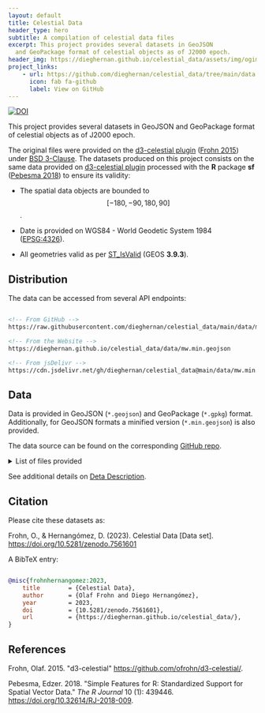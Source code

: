 ```yaml
---
layout: default
title: Celestial Data
header_type: hero
subtitle: A compilation of celestial data files
excerpt: This project provides several datasets in GeoJSON 
  and GeoPackage format of celestial objects as of J2000 epoch.
header_img: https://dieghernan.github.io/celestial_data/assets/img/ogimage.webp
project_links:
    - url: https://github.com/dieghernan/celestial_data/tree/main/data
      icon: fab fa-github         
      label: View on GitHub
---
```



[![DOI](https://img.shields.io/badge/DOI-10.5281/zenodo.7561601-blue)](https://doi.org/10.5281/zenodo.7561601)

This project provides several datasets in GeoJSON and GeoPackage
format of celestial objects as of J2000 epoch.

The original files were provided on the 
[d3-celestial plugin](https://github.com/ofrohn/d3-celestial/) 
([Frohn 2015](#ref-frohn2015)) under 
[BSD 3-Clause](https://opensource.org/licenses/BSD-3-Clause). The datasets 
produced on this project consists on the same data provided on 
[d3-celestial plugin](https://github.com/ofrohn/d3-celestial/) processed with 
the **R** package **sf** ([Pebesma 2018](#ref-pebesma2018)) to ensure its
validity:

- The spatial data objects are bounded to $$[-180, -90, 180, 90]$$.

- Date is provided on WGS84 - World Geodetic System 1984 
  ([EPSG:4326](https://epsg.io/4326)).

- All geometries valid as per 
  [ST_IsValid](https://postgis.net/docs/ST_IsValid.html) (GEOS **3.9.3**).

## Distribution

The data can be accessed from several API endpoints:

``` html

<!-- From GitHub -->
https://raw.githubusercontent.com/dieghernan/celestial_data/main/data/mw.min.geojson

<!-- From the Website -->
https://dieghernan.github.io/celestial_data/data/mw.min.geojson

<!-- From jsDelivr -->
https://cdn.jsdelivr.net/gh/dieghernan/celestial_data@main/data/mw.min.geojson
```

## Data

Data is provided in GeoJSON (`*.geojson`) and GeoPackage (`*.gpkg`) format.
Additionally, for GeoJSON formats a minified version (`*.min.geojson`) is
also provided.

The data source can be found on the corresponding [GitHub repo](https://github.com/dieghernan/celestial_data/tree/main/data).

<details markdown=1 class="my-2">
<summary>
List of files provided
</summary>

- `asterisms.geojson`
- `asterisms.gpkg`
- `asterisms.min.geojson`
- `constellations.borders.cn.geojson`
- `constellations.borders.cn.gpkg`
- `constellations.borders.cn.min.geojson`
- `constellations.borders.geojson`
- `constellations.borders.gpkg`
- `constellations.borders.min.geojson`
- `constellations.borders.min.min.geojson`
- `constellations.bounds.cn.geojson`
- `constellations.bounds.cn.gpkg`
- `constellations.bounds.cn.min.geojson`
- `constellations.bounds.geojson`
- `constellations.bounds.gpkg`
- `constellations.bounds.min.geojson`
- `constellations.cn.csv`
- `constellations.cn.geojson`
- `constellations.cn.gpkg`
- `constellations.cn.min.geojson`
- `constellations.csv`
- `constellations.geojson`
- `constellations.gpkg`
- `constellations.lines.cn.geojson`
- `constellations.lines.cn.gpkg`
- `constellations.lines.cn.min.geojson`
- `constellations.lines.geojson`
- `constellations.lines.gpkg`
- `constellations.lines.min.geojson`
- `constellations.min.geojson`
- `dsonames.cn.csv`
- `dsonames.csv`
- `dsos.14.geojson`
- `dsos.14.gpkg`
- `dsos.14.min.geojson`
- `dsos.20.geojson`
- `dsos.20.gpkg`
- `dsos.20.min.geojson`
- `dsos.6.geojson`
- `dsos.6.gpkg`
- `dsos.6.min.geojson`
- `dsos.bright.geojson`
- `dsos.bright.gpkg`
- `dsos.bright.min.geojson`
- `lg.geojson`
- `lg.gpkg`
- `lg.min.geojson`
- `messier.geojson`
- `messier.gpkg`
- `messier.min.geojson`
- `mw.geojson`
- `mw.gpkg`
- `mw.min.geojson`
- `starnames.cn.csv`
- `starnames.csv`
- `stars.14.geojson`
- `stars.14.gpkg`
- `stars.14.min.geojson`
- `stars.6.geojson`
- `stars.6.gpkg`
- `stars.6.min.geojson`
- `stars.8.geojson`
- `stars.8.gpkg`
- `stars.8.min.geojson`

</details>

See additional details on [Deta Description](https://dieghernan.github.io/celestial_data/data).


## Citation

Please cite these datasets as:

Frohn, O., & Hernangómez, D. (2023). Celestial Data [Data set]. 
<https://doi.org/10.5281/zenodo.7561601>

A BibTeX entry:

``` bibtex

@misc{frohnhernangomez:2023,
    title        = {Celestial Data},
    author       = {Olaf Frohn and Diego Hernangómez},
    year         = 2023,
    doi          = {10.5281/zenodo.7561601},
    url          = {https://dieghernan.github.io/celestial_data/},
}

```


## References

<div id="ref-frohn2015" class="csl-entry" markdown=1>

Frohn, Olaf. 2015. "d3-celestial" <https://github.com/ofrohn/d3-celestial/>.

</div>

<div id="ref-pebesma2018" class="csl-entry" markdown=1>

Pebesma, Edzer. 2018. "Simple Features for R: Standardized Support for
Spatial Vector Data." *The R Journal* 10 (1): 439446.
<https://doi.org/10.32614/RJ-2018-009>.

</div>
